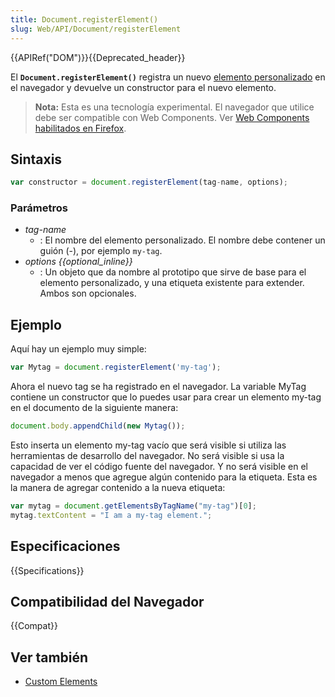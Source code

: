```yaml
---
title: Document.registerElement()
slug: Web/API/Document/registerElement
---
```


{{APIRef("DOM")}}{{Deprecated_header}}

El **`Document.registerElement()`** registra un nuevo [elemento personalizado](/es/docs/Web/Web_Components/Custom_Elements) en el navegador y devuelve un constructor para el nuevo elemento.

> **Nota:** Esta es una tecnología experimental. El navegador que utilice debe ser compatible con Web Components. Ver [Web Components habilitados en Firefox](/es/docs/Web/Web_Components#Enabling_Web_Components_in_Firefox).

## Sintaxis

```js
var constructor = document.registerElement(tag-name, options);
```

### Parámetros

- _tag-name_
  - : El nombre del elemento personalizado. El nombre debe contener un guión (-), por ejemplo `my-tag`.
- _options {{optional_inline}}_
  - : Un objeto que da nombre al prototipo que sirve de base para el elemento personalizado, y una etiqueta existente para extender. Ambos son opcionales.

## Ejemplo

Aquí hay un ejemplo muy simple:

```js
var Mytag = document.registerElement('my-tag');
```

Ahora el nuevo tag se ha registrado en el navegador. La variable MyTag contiene un constructor que lo puedes usar para crear un elemento my-tag en el documento de la siguiente manera:

```js
document.body.appendChild(new Mytag());
```

Esto inserta un elemento my-tag vacío que será visible si utiliza las herramientas de desarrollo del navegador. No será visible si usa la capacidad de ver el código fuente del navegador. Y no será visible en el navegador a menos que agregue algún contenido para la etiqueta. Esta es la manera de agregar contenido a la nueva etiqueta:

```js
var mytag = document.getElementsByTagName("my-tag")[0];
mytag.textContent = "I am a my-tag element.";
```

## Especificaciones

{{Specifications}}

## Compatibilidad del Navegador

{{Compat}}

## Ver también

- [Custom Elements](/es/docs/Web/Web_Components/Custom_Elements)
